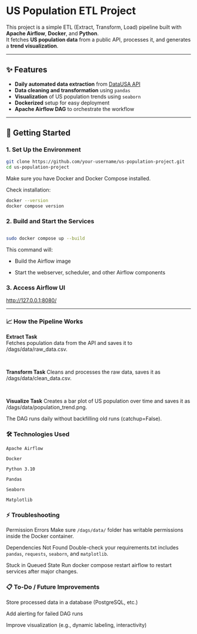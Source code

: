 # US Population ETL Project

This project is a simple ETL (Extract, Transform, Load) pipeline built with **Apache Airflow**, **Docker**, and **Python**.  
It fetches **US population data** from a public API, processes it, and generates a **trend visualization**.

---

## ✨ Features

- **Daily automated data extraction** from [DataUSA API](https://datausa.io/api/data?drilldowns=Nation&measures=Population)
- **Data cleaning and transformation** using `pandas`
- **Visualization** of US population trends using `seaborn`
- **Dockerized** setup for easy deployment
- **Apache Airflow DAG** to orchestrate the workflow

---

## 🚀 Getting Started


### 1. Set Up the Environment
```bash
git clone https://github.com/your-username/us-population-project.git
cd us-population-project
```
Make sure you have Docker and Docker Compose installed.

Check installation:
```bash
docker --version
docker compose version
```
### 2. Build and Start the Services
```bash

sudo docker compose up --build
```

This command will:

- Build the Airflow image

- Start the webserver, scheduler, and other Airflow components

### 3. Access Airflow UI

http://127.0.0.1:8080/

---


### 📈 How the Pipeline Works

**Extract Task**  
Fetches population data from the API and saves it to /dags/data/raw_data.csv.

<br>

**Transform Task**
Cleans and processes the raw data, saves it as /dags/data/clean_data.csv.

<br>

**Visualize Task**
Creates a bar plot of US population over time and saves it as /dags/data/population_trend.png.

The DAG runs daily without backfilling old runs (catchup=False).


### 🛠 Technologies Used

`Apache Airflow`

`Docker`

`Python 3.10`

`Pandas`

`Seaborn`

`Matplotlib`

### ⚡ Troubleshooting
Permission Errors
Make sure `/dags/data/` folder has writable permissions inside the Docker container.

Dependencies Not Found
Double-check your requirements.txt includes `pandas`, `requests`, `seaborn`, and `matplotlib`.

Stuck in Queued State
Run docker compose restart airflow to restart services after major changes.

### 📋 To-Do / Future Improvements

Store processed data in a database (PostgreSQL, etc.)

Add alerting for failed DAG runs

Improve visualization (e.g., dynamic labeling, interactivity)